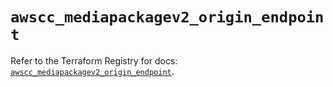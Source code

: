 # `awscc_mediapackagev2_origin_endpoint`

Refer to the Terraform Registry for docs: [`awscc_mediapackagev2_origin_endpoint`](https://registry.terraform.io/providers/hashicorp/awscc/0.70.0/docs/resources/mediapackagev2_origin_endpoint).
